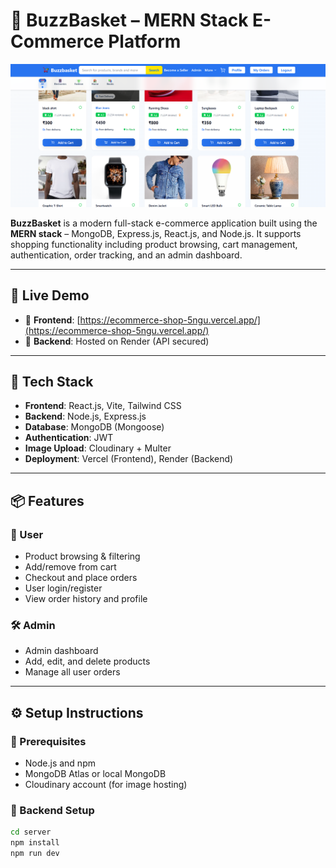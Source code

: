 # 🛒 BuzzBasket – MERN Stack E-Commerce Platform

![BuzzBasket Screenshot](buzzbasket.png) <!-- Replace with your actual screenshot -->

**BuzzBasket** is a modern full-stack e-commerce application built using the **MERN stack** – MongoDB, Express.js, React.js, and Node.js. It supports shopping functionality including product browsing, cart management, authentication, order tracking, and an admin dashboard.

---

## 🚀 Live Demo

- 🔗 **Frontend**: [https://ecommerce-shop-5ngu.vercel.app/](https://ecommerce-shop-5ngu.vercel.app/)
- 🔗 **Backend**: Hosted on Render (API secured)

---

## 🧰 Tech Stack

- **Frontend**: React.js, Vite, Tailwind CSS  
- **Backend**: Node.js, Express.js  
- **Database**: MongoDB (Mongoose)  
- **Authentication**: JWT  
- **Image Upload**: Cloudinary + Multer  
- **Deployment**: Vercel (Frontend), Render (Backend)

---

## 📦 Features

### 👤 User
- Product browsing & filtering  
- Add/remove from cart  
- Checkout and place orders  
- User login/register  
- View order history and profile  

### 🛠️ Admin
- Admin dashboard  
- Add, edit, and delete products  
- Manage all user orders  

---

## ⚙️ Setup Instructions

### 🔧 Prerequisites

- Node.js and npm  
- MongoDB Atlas or local MongoDB  
- Cloudinary account (for image hosting)  

### 🔧 Backend Setup

```bash
cd server
npm install
npm run dev
